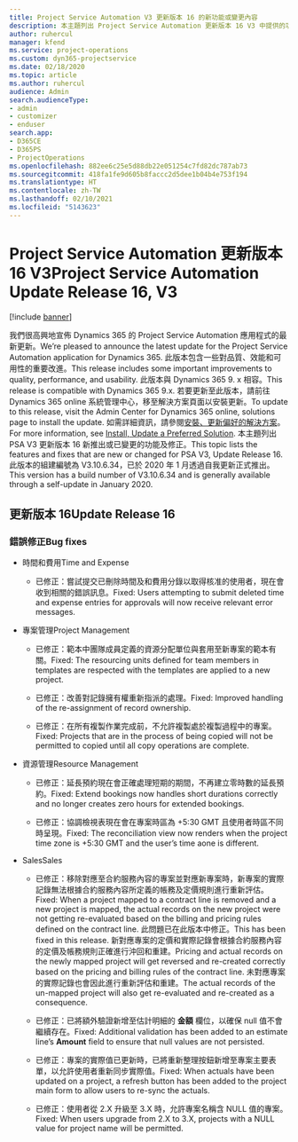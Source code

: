 ```yaml
---
title: Project Service Automation V3 更新版本 16 的新功能或變更內容
description: 本主題列出 Project Service Automation 更新版本 16 V3 中提供的功能和修正。
author: ruhercul
manager: kfend
ms.service: project-operations
ms.custom: dyn365-projectservice
ms.date: 02/18/2020
ms.topic: article
ms.author: ruhercul
audience: Admin
search.audienceType:
- admin
- customizer
- enduser
search.app:
- D365CE
- D365PS
- ProjectOperations
ms.openlocfilehash: 882ee6c25e5d88db22e051254c7fd82dc787ab73
ms.sourcegitcommit: 418fa1fe9d605b8faccc2d5dee1b04b4e753f194
ms.translationtype: HT
ms.contentlocale: zh-TW
ms.lasthandoff: 02/10/2021
ms.locfileid: "5143623"
---
```

# <a name="project-service-automation-update-release-16-v3"></a><span data-ttu-id="a8aa6-103">Project Service Automation 更新版本 16 V3</span><span class="sxs-lookup"><span data-stu-id="a8aa6-103">Project Service Automation Update Release 16, V3</span></span>

[!include [banner](../includes/psa-now-project-operations.md)]

<span data-ttu-id="a8aa6-104">我們很高興地宣佈 Dynamics 365 的 Project Service Automation 應用程式的最新更新。</span><span class="sxs-lookup"><span data-stu-id="a8aa6-104">We’re pleased to announce the latest update for the Project Service Automation application for Dynamics 365.</span></span> <span data-ttu-id="a8aa6-105">此版本包含一些對品質、效能和可用性的重要改進。</span><span class="sxs-lookup"><span data-stu-id="a8aa6-105">This release includes some important improvements to quality, performance, and usability.</span></span>  <span data-ttu-id="a8aa6-106">此版本與 Dynamics 365 9. x 相容。</span><span class="sxs-lookup"><span data-stu-id="a8aa6-106">This release is compatible with Dynamics 365 9.x.</span></span> <span data-ttu-id="a8aa6-107">若要更新至此版本，請前往 Dynamics 365 online 系統管理中心，移至解決方案頁面以安裝更新。</span><span class="sxs-lookup"><span data-stu-id="a8aa6-107">To update to this release, visit the Admin Center for Dynamics 365 online, solutions page to install the update.</span></span> <span data-ttu-id="a8aa6-108">如需詳細資訊，請參閱[安裝、更新偏好的解決方案](https://docs.microsoft.com/dynamics365/project-service/upgrade-psa-home-page)。</span><span class="sxs-lookup"><span data-stu-id="a8aa6-108">For more information, see [Install, Update a Preferred Solution](https://docs.microsoft.com/dynamics365/project-service/upgrade-psa-home-page).</span></span>
<span data-ttu-id="a8aa6-109">本主題列出 PSA V3 更新版本 16 新推出或已變更的功能及修正。</span><span class="sxs-lookup"><span data-stu-id="a8aa6-109">This topic lists the features and fixes that are new or changed for PSA V3, Update Release 16.</span></span> <span data-ttu-id="a8aa6-110">此版本的組建編號為 V3.10.6.34，已於 2020 年 1 月透過自我更新正式推出。</span><span class="sxs-lookup"><span data-stu-id="a8aa6-110">This version has a build number of V3.10.6.34 and is generally available through a self-update in January 2020.</span></span>


## <a name="update-release-16"></a><span data-ttu-id="a8aa6-111">更新版本 16</span><span class="sxs-lookup"><span data-stu-id="a8aa6-111">Update Release 16</span></span>

### <a name="bug-fixes"></a><span data-ttu-id="a8aa6-112">錯誤修正</span><span class="sxs-lookup"><span data-stu-id="a8aa6-112">Bug fixes</span></span>

-   <span data-ttu-id="a8aa6-113">時間和費用</span><span class="sxs-lookup"><span data-stu-id="a8aa6-113">Time and Expense</span></span>

    -   <span data-ttu-id="a8aa6-114">已修正：嘗試提交已刪除時間及和費用分錄以取得核准的使用者，現在會收到相關的錯誤訊息。</span><span class="sxs-lookup"><span data-stu-id="a8aa6-114">Fixed: Users attempting to submit deleted time and expense entries for approvals will now receive relevant error messages.</span></span>

-   <span data-ttu-id="a8aa6-115">專案管理</span><span class="sxs-lookup"><span data-stu-id="a8aa6-115">Project Management</span></span>

    -   <span data-ttu-id="a8aa6-116">已修正：範本中團隊成員定義的資源分配單位與套用至新專案的範本有關。</span><span class="sxs-lookup"><span data-stu-id="a8aa6-116">Fixed: The resourcing units defined for team members in templates are respected with the templates are applied to a new project.</span></span>

    -   <span data-ttu-id="a8aa6-117">已修正：改善對記錄擁有權重新指派的處理。</span><span class="sxs-lookup"><span data-stu-id="a8aa6-117">Fixed: Improved handling of the re-assignment of record ownership.</span></span>

    -   <span data-ttu-id="a8aa6-118">已修正：在所有複製作業完成前，不允許複製處於複製過程中的專案。</span><span class="sxs-lookup"><span data-stu-id="a8aa6-118">Fixed: Projects that are in the process of being copied will not be permitted to copied until all copy operations are complete.</span></span>

-   <span data-ttu-id="a8aa6-119">資源管理</span><span class="sxs-lookup"><span data-stu-id="a8aa6-119">Resource Management</span></span>

    -   <span data-ttu-id="a8aa6-120">已修正：延長預約現在會正確處理短期的期間，不再建立零時數的延長預約。</span><span class="sxs-lookup"><span data-stu-id="a8aa6-120">Fixed: Extend bookings now handles short durations correctly and no longer creates zero hours for extended bookings.</span></span>

    -   <span data-ttu-id="a8aa6-121">已修正：協調檢視表現在會在專案時區為 +5:30 GMT 且使用者時區不同時呈現。</span><span class="sxs-lookup"><span data-stu-id="a8aa6-121">Fixed: The reconciliation view now renders when the project time zone is +5:30 GMT and the user’s time aone is different.</span></span>

-   <span data-ttu-id="a8aa6-122">Sales</span><span class="sxs-lookup"><span data-stu-id="a8aa6-122">Sales</span></span>

    -   <span data-ttu-id="a8aa6-123">已修正：移除對應至合約服務內容的專案並對應新專案時，新專案的實際記錄無法根據合約服務內容所定義的帳務及定價規則進行重新評估。</span><span class="sxs-lookup"><span data-stu-id="a8aa6-123">Fixed: When a project mapped to a contract line is removed and a new project is mapped, the actual records on the new project were not getting re-evaluated based on the billing and pricing rules defined on the contract line.</span></span> <span data-ttu-id="a8aa6-124">此問題已在此版本中修正。</span><span class="sxs-lookup"><span data-stu-id="a8aa6-124">This has been fixed in this release.</span></span> <span data-ttu-id="a8aa6-125">新對應專案的定價和實際記錄會根據合約服務內容的定價及帳務規則正確進行沖回和重建。</span><span class="sxs-lookup"><span data-stu-id="a8aa6-125">Pricing and actual records on the newly mapped project will get reversed and re-created correctly based on the pricing and billing rules of the contract line.</span></span> <span data-ttu-id="a8aa6-126">未對應專案的實際記錄也會因此進行重新評估和重建。</span><span class="sxs-lookup"><span data-stu-id="a8aa6-126">The actual records of the un-mapped project will also get re-evaluated and re-created as a consequence.</span></span>

    -   <span data-ttu-id="a8aa6-127">已修正：已將額外驗證新增至估計明細的 **金額** 欄位，以確保 null 值不會繼續存在。</span><span class="sxs-lookup"><span data-stu-id="a8aa6-127">Fixed: Additional validation has been added to an estimate line’s **Amount** field to ensure that null values are not persisted.</span></span>

    -   <span data-ttu-id="a8aa6-128">已修正：專案的實際值已更新時，已將重新整理按鈕新增至專案主要表單，以允許使用者重新同步實際值。</span><span class="sxs-lookup"><span data-stu-id="a8aa6-128">Fixed: When actuals have been updated on a project, a refresh button has been added to the project main form to allow users to re-sync the actuals.</span></span>

    -   <span data-ttu-id="a8aa6-129">已修正：使用者從 2.X 升級至 3.X 時，允許專案名稱含 NULL 值的專案。</span><span class="sxs-lookup"><span data-stu-id="a8aa6-129">Fixed: When users upgrade from 2.X to 3.X, projects with a NULL value for project name will be permitted.</span></span>

